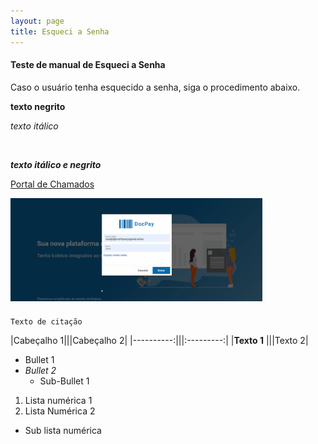 ```yaml
---
layout: page
title: Esqueci a Senha
---
```



#### Teste de manual de Esqueci a Senha

Caso o usuário tenha esquecido a senha, siga o procedimento abaixo.

**texto negrito**

_texto itálico_

<br>

***texto itálico e negrito***

[Portal de Chamados](http://chamados.skilljugaad.com.br)

<div class="text-center" style="margin-bottom: 20px;"> 
  <img alt="Entrar no sistema" src="\pages\dev\login\login.gif" style="width: 80%;">
</div>

```Texto de citação```

|Cabeçalho 1|||Cabeçalho 2|
|----------:|||:---------:|
|**Texto 1**    |||Texto 2|


- Bullet 1
- _Bullet 2_
  - Sub-Bullet 1

1. Lista numérica 1
2. Lista Numérica 2
  - Sub lista numérica